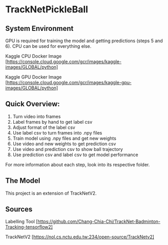 # TrackNetPickleBall

## System Environment
GPU is required for training the model and getting predictions (steps 5 and 6). CPU can be used for everything else.

Kaggle CPU Docker Image [https://console.cloud.google.com/gcr/images/kaggle-images/GLOBAL/python]

Kaggle GPU Docker Image [https://console.cloud.google.com/gcr/images/kaggle-gpu-images/GLOBAL/python]

## Quick Overview:
1. Turn video into frames
2. Label frames by hand to get label csv
3. Adjust format of the label csv
4. Use label csv to turn frames into .npy files
5. Train model using .npy files and get new weights
6. Use video and new weights to get prediction csv
7. Use video and prediction csv to show ball trajectory
8. Use prediction csv and label csv to get model performance

For more information about each step, look into its respective folder.

## The Model

This project is an extension of TrackNetV2. 

## Sources
Labelling Tool [https://github.com/Chang-Chia-Chi/TrackNet-Badminton-Tracking-tensorflow2]

TrackNetV2 [https://nol.cs.nctu.edu.tw:234/open-source/TrackNetv2]
